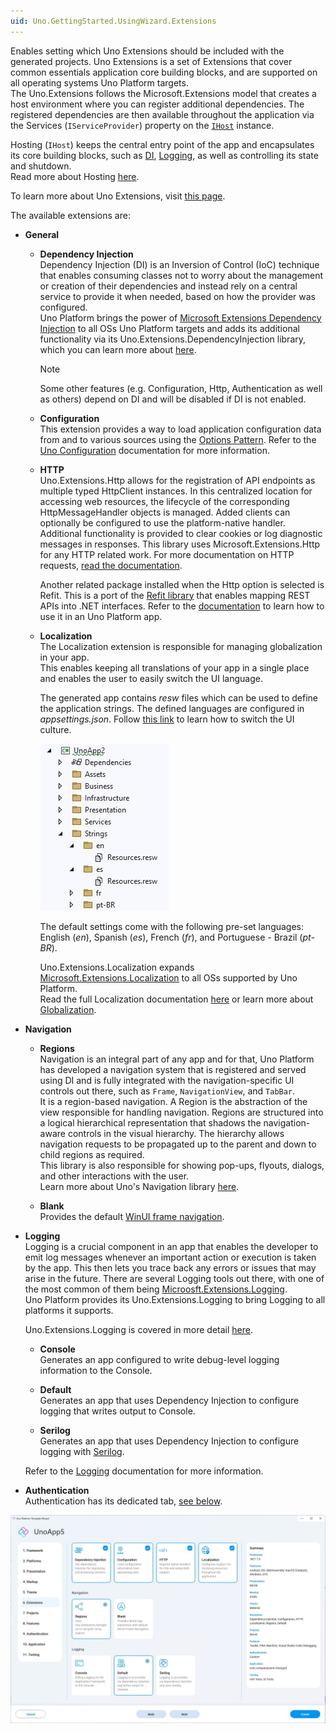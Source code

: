 ```yaml
---
uid: Uno.GettingStarted.UsingWizard.Extensions
---
```


Enables setting which Uno Extensions should be included with the generated projects.
Uno Extensions is a set of Extensions that cover common essentials application core building blocks, and are supported on all operating systems Uno Platform targets.  
The Uno.Extensions follows the Microsoft.Extensions model that creates a host environment where you can register additional dependencies. The registered dependencies are then available throughout the application via the Services (`IServiceProvider`) property on the [`IHost`](https://learn.microsoft.com/en-us/dotnet/api/microsoft.extensions.hosting.ihost) instance.

Hosting (`IHost`) keeps the central entry point of the app and encapsulates its core building blocks, such as [DI](#dependency-injection), [Logging](#logging), as well as controlling its state and shutdown.  
Read more about Hosting [here](https://learn.microsoft.com/en-us/dotnet/core/extensions/generic-host).

To learn more about Uno Extensions, visit [this page](xref:Overview.Features).
    
The available extensions are:
    
- **General**  
  - **Dependency Injection**  
    Dependency Injection (DI) is an Inversion of Control (IoC) technique that enables consuming classes not to worry about the management or creation of their dependencies and instead rely on a central service to provide it when needed, based on how the provider was configured.  
    Uno Platform brings the power of [Microsoft Extensions Dependency Injection](https://learn.microsoft.com/en-us/dotnet/core/extensions/dependency-injection) to all OSs Uno Platform targets and adds its additional functionality via its Uno.Extensions.DependencyInjection library, which you can learn more about [here](xref:Overview.DependencyInjection).

    > [!NOTE]
    > Some other features (e.g. Configuration, Http, Authentication as well as others) depend on DI and will be disabled if DI is not enabled.

  - **Configuration**  
    This extension provides a way to load application configuration data from and to various sources using the [Options Pattern](https://learn.microsoft.com/en-us/dotnet/core/extensions/options).
    Refer to the [Uno Configuration](xref:Overview.Configuration) documentation for more information.

  - **HTTP**  
    Uno.Extensions.Http allows for the registration of API endpoints as multiple typed HttpClient instances. In this centralized location for accessing web resources, the lifecycle of the corresponding HttpMessageHandler objects is managed. Added clients can optionally be configured to use the platform-native handler. Additional functionality is provided to clear cookies or log diagnostic messages in responses. This library uses Microsoft.Extensions.Http for any HTTP related work.
    For more documentation on HTTP requests, [read the documentation](xref:Overview.Http).

    Another related package installed when the Http option is selected is Refit. This is a port of the [Refit library](https://github.com/reactiveui/refit) that enables mapping REST APIs into .NET interfaces.
    Refer to the [documentation](xref:Overview.Http#refit) to learn how to use it in an Uno Platform app.

  - **Localization**  
    The Localization extension is responsible for managing globalization in your app.  
    This enables keeping all translations of your app in a single place and enables the user to easily switch the UI language.

    The generated app contains *resw* files which can be used to define the application strings. The defined languages are configured in *appsettings.json*. Follow [this link](Learn.Tutorials.Localization.HowToUseLocalization#3-update-the-ui-culture-with-localizationsettings) to learn how to switch the UI culture.

    ![](Assets/localization.jpg)
    
    The default settings come with the following pre-set languages: English (*en*), Spanish (*es*), French (*fr*), and Portuguese - Brazil (*pt-BR*).

    Uno.Extensions.Localization expands [Microsoft.Extensions.Localization](https://learn.microsoft.com/en-us/dotnet/core/extensions/localization) to all OSs supported by Uno Platform.  
    Read the full Localization documentation [here](xref:Overview.Localization) or learn more about [Globalization](https://learn.microsoft.com/en-us/dotnet/core/extensions/globalization).

- **Navigation**  
  - **Regions**  
    Navigation is an integral part of any app and for that, Uno Platform has developed a navigation system that is registered and served using DI and is fully integrated with the navigation-specific UI controls out there, such as `Frame`, `NavigationView`, and `TabBar`.  
    It is a region-based navigation. A Region is the abstraction of the view responsible for handling navigation. Regions are structured into a logical hierarchical representation that shadows the navigation-aware controls in the visual hierarchy. The hierarchy allows navigation requests to be propagated up to the parent and down to child regions as required.  
    This library is also responsible for showing pop-ups, flyouts, dialogs, and other interactions with the user.  
    Learn more about Uno's Navigation library [here](xref:Overview.Navigation).

  - **Blank**  
    Provides the default [WinUI frame navigation](https://learn.microsoft.com/en-us/uwp/api/windows.ui.xaml.controls.frame).

- **Logging**  
    Logging is a crucial component in an app that enables the developer to emit log messages whenever an important action or execution is taken by the app. This then lets you trace back any errors or issues that may arise in the future.
    There are several Logging tools out there, with one of the most common of them being [Microosft.Extensions.Logging](https://learn.microsoft.com/en-us/dotnet/core/extensions/logging).  
    Uno Platform provides its Uno.Extensions.Logging to bring Logging to all platforms it supports.

    Uno.Extensions.Logging is covered in more detail [here](xref:Overview.Logging).

  - **Console**  
  Generates an app configured to write debug-level logging information to the Console.

  - **Default**  
  Generates an app that uses Dependency Injection to configure logging that writes output to Console.

  - **Serilog**  
  Generates an app that uses Dependency Injection to configure logging with [Serilog](https://github.com/serilog/serilog).

  Refer to the [Logging](xref:Overview.Logging) documentation for more information.

- **Authentication**  
  Authentication has its dedicated tab, [see below](#authentication).

![](assets/extensions.jpg)
